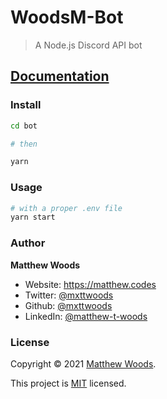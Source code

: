 # WoodsM-Bot

> A Node.js Discord API bot

## [Documentation](https://bot.woods.engineering/)

### Install

```sh
cd bot

# then

yarn
```

### Usage

```sh
# with a proper .env file
yarn start
```

### Author

**Matthew Woods**

- Website: <https://matthew.codes>
- Twitter: [@mxttwoods](https://twitter.com/mxttwoods)
- Github: [@mxttwoods](https://github.com/mxttwoods)
- LinkedIn: [@matthew-t-woods](https://linkedin.com/in/matthew-t-woods)

### License

Copyright © 2021 [Matthew Woods](https://github.com/mxttwoods).

This project is [MIT](LICENSE) licensed.
